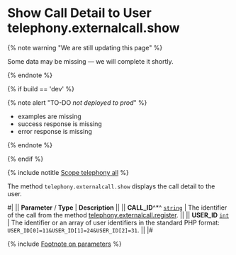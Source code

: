 # Show Call Detail to User telephony.externalcall.show

{% note warning "We are still updating this page" %}

Some data may be missing — we will complete it shortly.

{% endnote %}

{% if build == 'dev' %}

{% note alert "TO-DO _not deployed to prod_" %}

- examples are missing
- success response is missing
- error response is missing

{% endnote %}

{% endif %}

{% include notitle [Scope telephony all](./_includes/scope-telephony-all.md) %}

The method `telephony.externalcall.show` displays the call detail to the user.

#|
|| **Parameter** / **Type** | **Description** ||
|| **CALL_ID**^*^ 
[`string`](../data-types.md) | The identifier of the call from the method [telephony.externalcall.register](telephony-external-call-register.md). ||
|| **USER_ID** 
[`int`](../data-types.md) | The identifier or an array of user identifiers in the standard PHP format: `USER_ID[0]=11&USER_ID[1]=24&USER_ID[2]=31`. ||
|#

{% include [Footnote on parameters](../../_includes/required.md) %}